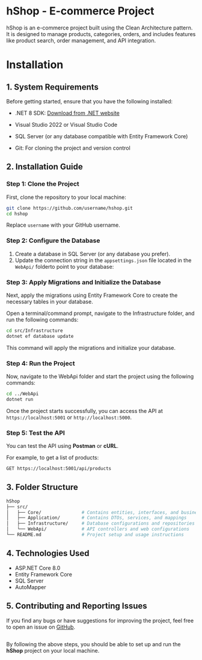 # hShop - E-commerce Project

hShop is an e-commerce project built using the Clean Architecture pattern. It is designed to manage products, categories, orders, and includes features like product search, order management, and API integration.

# Installation
## 1. System Requirements
Before getting started, ensure that you have the following installed:

- .NET 8 SDK: [Download from .NET website](https://dotnet.microsoft.com/fr-fr/download/dotnet/8.0)

- Visual Studio 2022 or Visual Studio Code

- SQL Server (or any database compatible with Entity Framework Core)

- Git: For cloning the project and version control

## 2. Installation Guide
### Step 1: Clone the Project
First, clone the repository to your local machine:
```bash
git clone https://github.com/username/hshop.git
cd hshop
```
Replace ```username``` with your GitHub username.
### Step 2: Configure the Database
1. Create a database in SQL Server (or any database you prefer).
2. Update the connection string in the  ```appsettings.json``` file located in the ```WebApi/```  folderto point to your database:

### Step 3: Apply Migrations and Initialize the Database
Next, apply the migrations using Entity Framework Core to create the necessary tables in your database.

Open a terminal/command prompt, navigate to the Infrastructure folder, and run the following commands:
```bash
cd src/Infrastructure
dotnet ef database update
```
This command will apply the migrations and initialize your database.

### Step 4: Run the Project
Now, navigate to the WebApi folder and start the project using the following commands:

```bash
cd ../WebApi
dotnet run
```
Once the project starts successfully, you can access the API at ```https://localhost:5001``` or ```http://localhost:5000```.
### Step 5: Test the API
You can test the API using **Postman** or **cURL**.

For example, to get a list of products:
``` bash
GET https://localhost:5001/api/products
```
## 3. Folder Structure
 ```bash 
 hShop
├── src/
│   ├── Core/               # Contains entities, interfaces, and business logic
│   ├── Application/        # Contains DTOs, services, and mappings
│   ├── Infrastructure/     # Database configurations and repositories
│   └── WebApi/             # API controllers and web configurations
└── README.md               # Project setup and usage instructions

```
## 4. Technologies Used
- ASP.NET Core 8.0
- Entity Framework Core
- SQL Server
- AutoMapper

## 5. Contributing and Reporting Issues
If you find any bugs or have suggestions for improving the project, feel free to open an issue  on [GitHub](https://github.com/TrungHieu0102/hshop/issues).

##
By following the above steps, you should be able to set up and run the **hShop** project on your local machine.